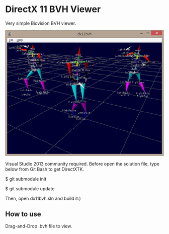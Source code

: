 DirectX 11 BVH Viewer
=======

Very simple Biovision BVH viewer.

![Perfume](resource/perfume.png)

Visual Studio 2013 community required.
Before open the solution file, type below from Git Bash to get DirectXTK.

$ git submodule init

$ git submodule update

Then, open dx11bvh.sln and build it:)

## How to use

Drag-and-Drop .bvh file to view.
